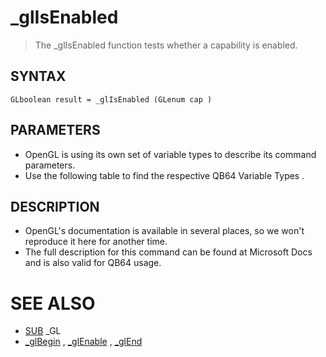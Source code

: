 # _glIsEnabled
> The _glIsEnabled function tests whether a capability is enabled.

## SYNTAX
`GLboolean result = _glIsEnabled (GLenum cap )`

## PARAMETERS
* OpenGL is using its own set of variable types to describe its command parameters.
* Use the following table to find the respective QB64 Variable Types .


## DESCRIPTION
* OpenGL's documentation is available in several places, so we won't reproduce it here for another time.
* The full description for this command can be found at Microsoft Docs and is also valid for QB64 usage.


# SEE ALSO
* [SUB](SUB.md) _GL
* [_glBegin](_glBegin.md) , [_glEnable](_glEnable.md) , [_glEnd](_glEnd.md)

